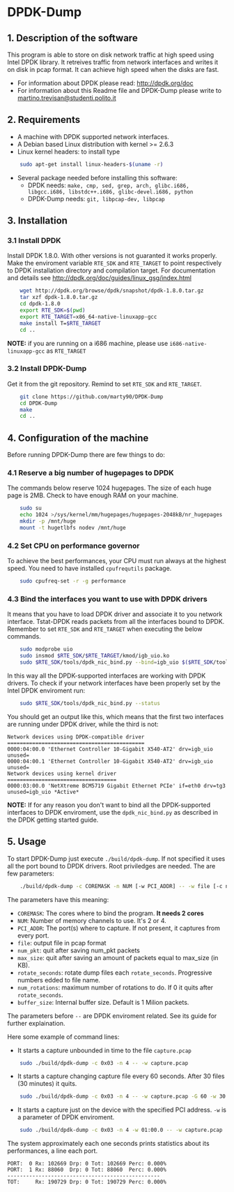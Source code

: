 DPDK-Dump
==========

## 1. Description of the software
This program is able to store on disk network traffic at high speed using Intel DPDK library.
It retreives traffic from network interfaces and writes it on disk in pcap format.
It can achieve high speed when the disks are fast.

* For information about DPDK please read: http://dpdk.org/doc
* For information about this Readme file and DPDK-Dump please write to [martino.trevisan@studenti.polito.it](mailto:martino.trevisan@studenti.polito.it)

## 2. Requirements
* A machine with DPDK supported network interfaces.
* A Debian based Linux distribution with kernel >= 2.6.3
* Linux kernel headers: to install type
```bash
	sudo apt-get install linux-headers-$(uname -r)
```
* Several package needed before installing this software:
  * DPDK needs: `make, cmp, sed, grep, arch, glibc.i686, libgcc.i686, libstdc++.i686, glibc-devel.i686, python`
  * DPDK-Dump needs: `git, libpcap-dev, libpcap` 

## 3. Installation

### 3.1 Install DPDK
Install DPDK 1.8.0. With other versions is not guaranted it works properly.
Make the enviroment variable `RTE_SDK` and `RTE_TARGET` to point respectively to DPDK installation directory and compilation target.
For documentation and details see http://dpdk.org/doc/guides/linux_gsg/index.html
```bash
	wget http://dpdk.org/browse/dpdk/snapshot/dpdk-1.8.0.tar.gz
	tar xzf dpdk-1.8.0.tar.gz
	cd dpdk-1.8.0
	export RTE_SDK=$(pwd)
	export RTE_TARGET=x86_64-native-linuxapp-gcc
	make install T=$RTE_TARGET
	cd ..
```
**NOTE:** if you are running on a i686 machine, please use `i686-native-linuxapp-gcc` as `RTE_TARGET`

### 3.2 Install DPDK-Dump
Get it from the git repository. Remind to set `RTE_SDK` and `RTE_TARGET`.
```bash
	git clone https://github.com/marty90/DPDK-Dump
	cd DPDK-Dump
	make
	cd ..
```

## 4. Configuration of the machine
Before running DPDK-Dump there are few things to do:

### 4.1 Reserve a big number of hugepages to DPDK
The commands below reserve 1024 hugepages. The size of each huge page is 2MB. Check to have enough RAM on your machine.
```bash
	sudo su
	echo 1024 >/sys/kernel/mm/hugepages/hugepages-2048kB/nr_hugepages
	mkdir -p /mnt/huge
	mount -t hugetlbfs nodev /mnt/huge
```
### 4.2 Set CPU on performance governor
To achieve the best performances, your CPU must run always at the highest speed. You need to have installed `cpufrequtils` package.
```bash
	sudo cpufreq-set -r -g performance
```
### 4.3  Bind the interfaces you want to use with DPDK drivers
It means that you have to load DPDK driver and associate it to you network interface.
Tstat-DPDK reads packets from all the interfaces bound to DPDK.
Remember to set `RTE_SDK` and `RTE_TARGET` when executing the below commands.
```bash
	sudo modprobe uio
	sudo insmod $RTE_SDK/$RTE_TARGET/kmod/igb_uio.ko
	sudo $RTE_SDK/tools/dpdk_nic_bind.py --bind=igb_uio $($RTE_SDK/tools/dpdk_nic_bind.py --status | sed -rn 's,.* if=([^ ]*).*igb_uio *$,\1,p')
```
In this way all the DPDK-supported interfaces are working with DPDK drivers.
To check if your network interfaces have been properly set by the Intel DPDK enviroment run:
```bash
	sudo $RTE_SDK/tools/dpdk_nic_bind.py --status
```
You should get an output like this, which means that the first two interfaces are running under DPDK driver, while the third is not:
```
Network devices using DPDK-compatible driver
============================================
0000:04:00.0 'Ethernet Controller 10-Gigabit X540-AT2' drv=igb_uio unused=
0000:04:00.1 'Ethernet Controller 10-Gigabit X540-AT2' drv=igb_uio unused=
Network devices using kernel driver
===================================
0000:03:00.0 'NetXtreme BCM5719 Gigabit Ethernet PCIe' if=eth0 drv=tg3 unused=igb_uio *Active*
```
**NOTE:** If for any reason you don't want to bind all the DPDK-supported interfaces to DPDK enviroment, use the `dpdk_nic_bind.py` as described in the DPDK getting started guide.

## 5. Usage
To start DPDK-Dump just execute `./build/dpdk-dump`. If not specified it uses all the port bound to DPDK drivers.
Root priviledges are needed.
The are few parameters:
```bash
	./build/dpdk-dump -c COREMASK -n NUM [-w PCI_ADDR] -- -w file [-c num_pkt] [-C max_size] [-G rotate_seconds] [-W num_rotations] [-B buffer_size]
```
The parameters have this meaning:
* `COREMASK`: The cores where to bind the program. **It needs 2 cores**
* `NUM`: Number of memory channels to use. It's 2 or 4.
* `PCI_ADDR`: The port(s) where to capture. If not present, it captures from every port.
* `file`: output file in pcap format
* `num_pkt`: quit after saving num_pkt packets
* `max_size`: quit after saving an amount of packets equal to max_size (in KB).
* `rotate_seconds`: rotate dump files each `rotate_seconds`. Progressive numbers edded to file name.
* `num_rotations`: maximum number of rotations to do. If 0 it quits after `rotate_seconds`.
* `buffer_size`: Internal buffer size. Default is 1 Milion packets.

The parameters before `--` are DPDK enviroment related. See its guide for further explaination.

Here some example of command lines:

* It starts a capture unbounded in time to the file `capture.pcap`
```bash
	sudo ./build/dpdk-dump -c 0x03 -n 4 -- -w capture.pcap
```

* It starts a capture changing capture file every 60 seconds. After 30 files (30 minutes) it quits.
```bash
	sudo ./build/dpdk-dump -c 0x03 -n 4 -- -w capture.pcap -G 60 -w 30
```

* It starts a capture just on the device with the specified PCI address. `-w` is a parameter of DPDK enviroment.
```bash
	sudo ./build/dpdk-dump -c 0x03 -n 4 -w 01:00.0 -- -w capture.pcap
```

The system approximately each one seconds prints statistics about its performances, a line each port.
```
PORT:  0 Rx: 102669 Drp: 0 Tot: 102669 Perc: 0.000%
PORT:  1 Rx: 88060  Drp: 0 Tot: 88060  Perc: 0.000%
-------------------------------------------------
TOT:     Rx: 190729 Drp: 0 Tot: 190729 Perc: 0.000%
```
